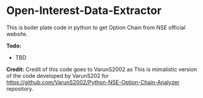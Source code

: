 # Open-Interest-Data-Extractor

This is boiler plate code in python to get Option Chain from NSE official website.

**Todo:**
- TBD

**Credit:**
Credit of this code goes to VarunS2002 as This is mimalistic version of the code developed by VarunS202 for https://github.com/VarunS2002/Python-NSE-Option-Chain-Analyzer repository.